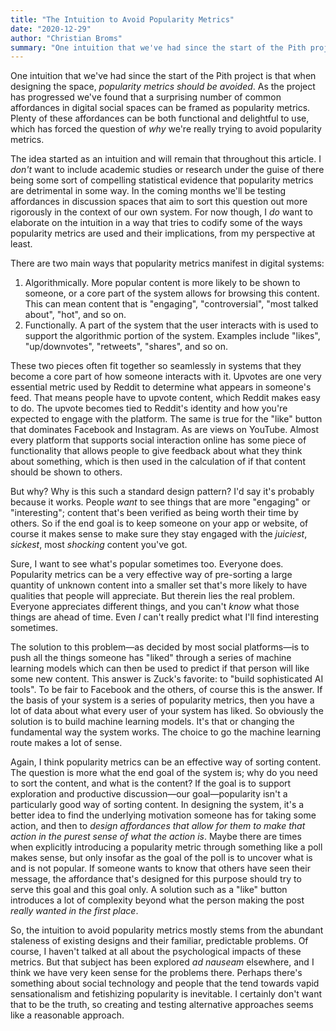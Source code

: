 ```yaml
---
title: "The Intuition to Avoid Popularity Metrics"
date: "2020-12-29"
author: "Christian Broms"
summary: "One intuition that we've had since the start of the Pith project is that when designing the space, popularity metrics should be avoided. As the project has progressed we've found that a surprising number of common affordances in digital social spaces can be framed as popularity metrics. Plenty of these affordances can be both functional and delightful to use, which has forced the question of why we're really trying to avoid popularity metrics"
---
```


One intuition that we've had since the start of the Pith project is that when designing the space, _popularity metrics should be avoided_. As the project has progressed we've found that a surprising number of common affordances in digital social spaces can be framed as popularity metrics. Plenty of these affordances can be both functional and delightful to use, which has forced the question of _why_ we're really trying to avoid popularity metrics.

The idea started as an intuition and will remain that throughout this article. I _don't_ want to include academic studies or research under the guise of there being some sort of compelling statistical evidence that popularity metrics are detrimental in some way. In the coming months we'll be testing affordances in discussion spaces that aim to sort this question out more rigorously in the context of our own system. For now though, I _do_ want to elaborate on the intuition in a way that tries to codify some of the ways popularity metrics are used and their implications, from my perspective at least.

There are two main ways that popularity metrics manifest in digital systems:

1. Algorithmically. More popular content is more likely to be shown to someone, or a core part of the system allows for browsing this content. This can mean content that is "engaging", "controversial", "most talked about", "hot", and so on.
2. Functionally. A part of the system that the user interacts with is used to support the algorithmic portion of the system. Examples include "likes", "up/downvotes", "retweets", "shares", and so on.

These two pieces often fit together so seamlessly in systems that they become a core part of how someone interacts with it. Upvotes are one very essential metric used by Reddit to determine what appears in someone's feed. That means people have to upvote content, which Reddit makes easy to do. The upvote becomes tied to Reddit's identity and how you're expected to engage with the platform. The same is true for the "like" button that dominates Facebook and Instagram. As are views on YouTube. Almost every platform that supports social interaction online has some piece of functionality that allows people to give feedback about what they think about something, which is then used in the calculation of if that content should be shown to others.

But why? Why is this such a standard design pattern? I'd say it's probably because it works. People _want_ to see things that are more "engaging" or "interesting"; content that's been verified as being worth their time by others. So if the end goal is to keep someone on your app or website, of course it makes sense to make sure they stay engaged with the _juiciest_, _sickest_, most _shocking_ content you've got.

Sure, I want to see what's popular sometimes too. Everyone does. Popularity metrics can be a very effective way of pre-sorting a large quantity of unknown content into a smaller set that's more likely to have qualities that people will appreciate. But therein lies the real problem. Everyone appreciates different things, and you can't _know_ what those things are ahead of time. Even _I_ can't really predict what I'll find interesting sometimes.

The solution to this problem—as decided by most social platforms—is to push all the things someone has "liked" through a series of machine learning models which can then be used to predict if that person will like some new content. This answer is Zuck's favorite: to "build sophisticated AI tools". To be fair to Facebook and the others, of course this is the answer. If the basis of your system is a series of popularity metrics, then you have a lot of data about what every user of your system has liked. So obviously the solution is to build machine learning models. It's that or changing the fundamental way the system works. The choice to go the machine learning route makes a lot of sense.

Again, I think popularity metrics can be an effective way of sorting content. The question is more what the end goal of the system is; why do you need to sort the content, and what is the content? If the goal is to support exploration and productive discussion—our goal—popularity isn't a particularly good way of sorting content. In designing the system, it's a better idea to find the underlying motivation someone has for taking some action, and then to _design affordances that allow for them to make that action in the purest sense of what the action is_. Maybe there are times when explicitly introducing a popularity metric through something like a poll makes sense, but only insofar as the goal of the poll is to uncover what is and is not popular. If someone wants to know that others have seen their message, the affordance that's designed for this purpose should try to serve this goal and this goal only. A solution such as a "like" button introduces a lot of complexity beyond what the person making the post _really wanted in the first place_.

So, the intuition to avoid popularity metrics mostly stems from the abundant staleness of existing designs and their familiar, predictable problems. Of course, I haven't talked at all about the psychological impacts of these metrics. But that subject has been explored _ad nauseam_ elsewhere, and I think we have very keen sense for the problems there. Perhaps there's something about social technology and people that the tend towards vapid sensationalism and fetishizing popularity is inevitable. I certainly don't want that to be the truth, so creating and testing alternative approaches seems like a reasonable approach.
